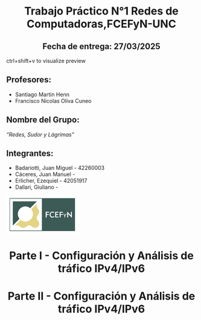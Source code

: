 

<div style="text-align: center;">
 

# Trabajo Práctico N°1 Redes de Computadoras,FCEFyN-UNC #
## Fecha de entrega: 27/03/2025 ##

</div>


ctrl+shift+v to visualize preview 

## Profesores: ##
  - Santiago Martin Henn
  - Francisco Nicolas Oliva Cuneo

## Nombre del Grupo: ##
*“Redes, Sudor y Lágrimas”*

## Integrantes: ##
- Badariotti, Juan Miguel - 42260003
- Cáceres, Juan Manuel - 
- Erlicher, Ezequiel - 42051917
- Dallari, Giuliano -

![alt text](<Screenshot from 2025-03-20 19-15-46.png>)

<div style="text-align: center;"> 

# Parte I - Configuración y Análisis de tráfico IPv4/IPv6 #
</div>

<div style="text-align: center;"> 

# Parte II - Configuración y Análisis de tráfico IPv4/IPv6 #
</div>




